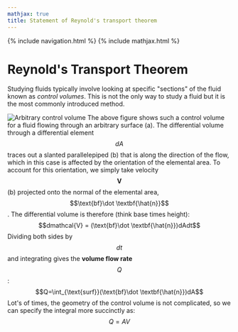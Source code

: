 ```yaml
---
mathjax: true
title: Statement of Reynold's transport theorem
---
```

{% include navigation.html %}
{% include mathjax.html %}
# Reynold's Transport Theorem
Studying fluids typically involve looking at specific "sections" of the fluid known as *control volumes*. This is not the only way to study a fluid but it is the most commonly introduced method.

![Arbitrary control volume](https://rprador.github.io/rprador/fluid-mech/figures/control-volume.PNG)
The above figure shows such a control volume for a fluid flowing through an arbitrary surface (a). The differential volume through a differential element $$dA$$ traces out a slanted parallelepiped (b) that is along the direction of the flow, which in this case is affected by the orientation of the elemental area. To account for this orientation, we simply take velocity $$\textbf{V}$$(b) projected onto the normal of the elemental area, $$\text{bf}\dot \textbf{\hat{n}}$$. The differential volume is therefore (think base times height):
$$dmathcal{V} = (\text{bf}\dot \textbf{\hat{n}})dAdt$$
Dividing both sides by $$dt$$ and integrating gives the **volume flow rate** $$Q$$:
$$Q=\int_{\text{surf}}(\text{bf}\dot \textbf{\hat{n}})dA$$
Lot's of times, the geometry of the control volume is not complicated, so we can specify the integral more succinctly as:
$$Q = AV$$


